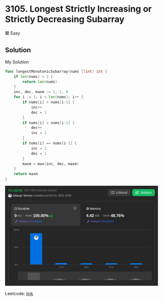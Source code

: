 # 3105. Longest Strictly Increasing or Strictly Decreasing Subarray

🟩 Easy

## Solution

My Solution

```go
func longestMonotonicSubarray(nums []int) int {
    if len(nums) < 2 {
        return len(nums)
    }
    inc, dec, maxm := 1, 1, 0
    for i := 1; i < len(nums); i++ {
        if nums[i] > nums[i-1] {
            inc++
            dec = 1
        }
        if nums[i] < nums[i-1] {
            dec++
            inc = 1
        }
        if nums[i] == nums[i-1] {
            inc = 1
            dec = 1
        }
        maxm = max(inc, dec, maxm)
    }
    return maxm
}
```

![result](3105.png)

Leetcode: [link](https://leetcode.com/problems/longest-strictly-increasing-or-strictly-decreasing-subarray/)
